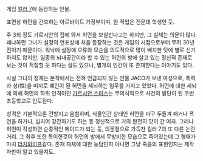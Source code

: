 게임 [킬러 7](%ED%82%AC%EB%9F%AC%207.md)에 등장하는 인물.

표면상 허먼을 간호하는 아르바이트 가정부이며, 원 직업은 전문대 학생인 듯.  

주 3회 정도 가르시안의 집에 와서 허먼을 보살핀다고는 하지만, 그 실체는 의문이 많다. 왜냐하면 그녀가 설정의 연표상에 처음 등장하는 것은
게임의 시점으로부터 무려 30년 전이기 때문이다. 워낙에 설정에 오류와 모순을 의도적으로 많이 배치한 탓에 별로 신기하지도 않지만, 일종의
뇌내공간이라 할 수 있는 허먼의 방에 살고 있는 정신적 존재로 보는 것이 적절할 듯 하다는 설도 있으나, 별개의 인간이 또 존재한다는
이야기도 있다.  

사실 그녀의 정체는 본작에서는 전혀 언급되지 않는 인물 JACO가 보낸 여성으로, 폭력과 성(性)을 미끼로 폐인이 된 허먼을 세뇌하는 임무를
가지고 있었다. 허먼에 대한 세뇌에 의해 허먼의 하위 인격이던 [가르시안 스미스](%EA%B0%80%EB%A5%B4%EC%8B%9C%EC%95%88%20%EC%8A%A4%EB%AF%B8%EC%8A%A4.md)는 무의식적으로 사건의 발단이 된 코번 초등학교로 인도된다.

성격은 기본적으론 건방지고 음험하며, 식물인간 상태인 허먼을 마구 두들겨 패거나 폭언을 하거나, 심지어 강간하기도 하는 등 정신적으로 거의
완전히 맛이 간 여자. 그러나 허먼이 각성하면 순종적인 메이드가 되는 등, 의문점으로 가득찬 킬러 7의 또 다른 논란거리. 그 최후 또한
특이한것이 허먼의 방에서 무방비한 모습으로 죽어있는데 그 형태가 마치 [더치와이프](%EB%8D%94%EC%B9%98%20%EC%99%80%EC%9D%B4%ED%94%84.md)같다. 존재 자체에 대한 농담인지
아니면 그냥 죽음의 표현인지는 제작자만이 알고 있을지도.

